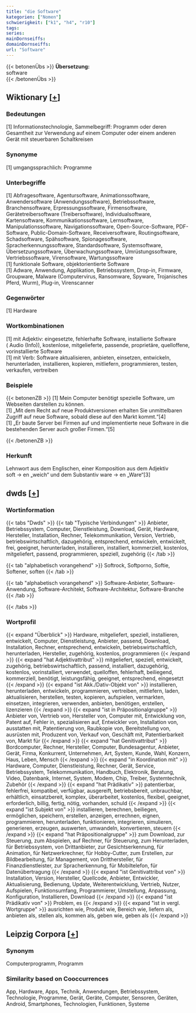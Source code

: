 ```yaml
---
title: "die Software"
kategorien: ["Nomen"]
schwierigkeit: ["k1", "h4", "r10"]
tags:
series:
mainDornseiffs:
domainDornseiffs:
url: "Software"
---
```


{{< betonenÜbs >}}
**Übersetzung:**  
software  
{{< /betonenÜbs >}}

## Wiktionary [[+](https://de.wiktionary.org/wiki/Software)]

### Bedeutungen
[1] Informationstechnologie, Sammelbegriff: Programm oder deren Gesamtheit zur Verwendung auf einem Computer oder einem anderen Gerät mit steuerbaren Schaltkreisen  

### Synonyme
[1] umgangssprachlich: Programme  

### Unterbegriffe
[1] Abfragesoftware, Agentursoftware, Animationssoftware, Anwendersoftware (Anwendungssoftware), Betriebssoftware, Branchensoftware, Erpressungssoftware, Firmensoftware, Gerätetreibersoftware (Treibersoftware), Individualsoftware, Kartensoftware, Kommunikationssoftware, Lernsoftware, Manipulationssoftware, Navigationssoftware, Open-Source-Software, PDF-Software, Public-Domain-Software, Receiversoftware, Routingsoftware, Schadsoftware, Spähsoftware, Spionagesoftware, Spracherkennungssoftware, Standardsoftware, Systemsoftware, Übersetzungssoftware, Überwachungssoftware, Umrüstungssoftware, Vertriebssoftware, Virensoftware, Wartungssoftware  
[1] funktionale Software, objektorientierte Software  
[1] Adware, Anwendung, Applikation, Betriebssystem, Drop-in, Firmware, Groupware, Malware (Computervirus, Ransomware, Spyware, Trojanisches Pferd, Wurm), Plug-in, Virenscanner  

### Gegenwörter
[1] Hardware  

### Wortkombinationen
[1] mit Adjektiv: eingesetzte, fehlerhafte Software, installierte Software ( Audio (Info)), kostenlose, mitgelieferte, passende, proprietäre, quelloffene, vorinstallierte Software  
[1] mit Verb: Software aktualisieren, anbieten, einsetzen, entwickeln, herunterladen, installieren, kopieren, mitliefern, programmieren, testen, verkaufen, vertreiben  

### Beispiele
{{< betonenZB >}}
[1] Mein Computer benötigt spezielle Software, um Webseiten darstellen zu können.  
[1] „Mit dem Recht auf neue Produktversionen erhalten Sie unmittelbaren Zugriff auf neue Software, sobald diese auf den Markt kommt.“[4]  
[1] „Er baute Server bei Firmen auf und implementierte neue Software in die bestehenden Server auch großer Firmen.“[5]  

{{< /betonenZB >}}
### Herkunft
Lehnwort aus dem Englischen, einer Komposition aus dem Adjektiv soft → en „weich“ und dem Substantiv ware → en „Ware“[3]  



## dwds [[+](https://www.dwds.de/wb/Software)]

### Wortinformation
{{< tabs "Dwds" >}}
{{< tab "Typische Verbindungen" >}}
Anbieter, Betriebssystem, Computer, Dienstleistung, Download, Gerät, Hardware, Hersteller, Installation, Rechner, Telekommunikation, Version, Vertrieb, betriebswirtschaftlich, dazugehörig, entsprechend, entwickeln, entwickelt, frei, geeignet, herunterladen, installieren, installiert, kommerziell, kostenlos, mitgeliefert, passend, programmieren, speziell, zugehörig
{{< /tab >}}

{{< tab "alphabetisch vorangehend" >}}
Softrock, Softporno, Softie, Softener, soften
{{< /tab >}}

{{< tab "alphabetisch vorangehend" >}}
Software-Anbieter, Software-Anwendung, Software-Architekt, Software-Architektur, Software-Branche
{{< /tab >}}

{{< /tabs >}}

### Wortprofil
{{< expand "Überblick" >}} Hardware, mitgeliefert, speziell, installieren, entwickelt, Computer, Dienstleistung, Anbieter, passend, Download, Installation, Rechner, entsprechend, entwickeln, betriebswirtschaftlich, herunterladen, Hersteller, zugehörig, kostenlos, programmieren {{< /expand >}}
{{< expand "hat Adjektivattribut" >}} mitgeliefert, speziell, entwickelt, zugehörig, betriebswirtschaftlich, passend, installiert, dazugehörig, kostenlos, vorinstalliert, verwendet, quelloffen, fehlerhaft, beiliegend, kommerziell, benötigt, leistungsfähig, geeignet, entsprechend, eingesetzt {{< /expand >}}
{{< expand "ist Akk./Dativ-Objekt von" >}} installieren, herunterladen, entwickeln, programmieren, vertreiben, mitliefern, laden, aktualisieren, herstellen, testen, kopieren, aufspielen, vermarkten, einsetzen, integrieren, verwenden, anbieten, benötigen, erstellen, lizenzieren {{< /expand >}}
{{< expand "ist in Präpositionalgruppe" >}} Anbieter von, Vertrieb von, Hersteller von, Computer mit, Entwicklung von, Patent auf, Fehler in, spezialisieren auf, Entwickler von, Installation von, ausstatten mit, Patentierung von, Raubkopie von, Bereitstellung von, ausrüsten mit, Produzent von, Verkauf von, Geschäft mit, Patentierbarkeit von, Markt für {{< /expand >}}
{{< expand "hat Genitivattribut" >}} Bordcomputer, Rechner, Hersteller, Computer, Bundesagentur, Anbieter, Gerät, Firma, Konkurrent, Unternehmen, Art, System, Kunde, Wahl, Konzern, Haus, Leben, Mensch {{< /expand >}}
{{< expand "in Koordination mit" >}} Hardware, Computer, Dienstleistung, Rechner, Gerät, Service, Betriebssystem, Telekommunikation, Handbuch, Elektronik, Beratung, Video, Datenbank, Internet, System, Modem, Chip, Treiber, Systemtechnik, Zubehör {{< /expand >}}
{{< expand "hat Prädikativ" >}} patentierbar, fehlerfrei, kompatibel, verfügbar, ausgereift, betriebsbereit, unbrauchbar, erhältlich, einsatzbereit, komplex, überarbeitet, kostenlos, flexibel, geeignet, erforderlich, billig, fertig, nötig, vorhanden, schuld {{< /expand >}}
{{< expand "ist Subjekt von" >}} installieren, berechnen, beiliegen, ermöglichen, speichern, erstellen, anzeigen, errechnen, eignen, programmieren, herunterladen, funktionieren, integrieren, simulieren, generieren, erzeugen, auswerten, umwandeln, konvertieren, steuern {{< /expand >}}
{{< expand "hat Präpositionalgruppe" >}} zum Download, zur Steuerung, zum Abspielen, auf Rechner, für Steuerung, zum Herunterladen, für Betriebssystem, von Drittanbieter, zur Gesichtserkennung, für Animation, für Netzwerkrechner, für Hobby-Cutter, zum Erstellen, zur Bildbearbeitung, für Management, von Dritthersteller, für Finanzdienstleister, zur Spracherkennung, für Mobiltelefon, für Datenübertragung {{< /expand >}}
{{< expand "ist Genitivattribut von" >}} Installation, Version, Hersteller, Quellcode, Anbieter, Entwickler, Aktualisierung, Bedienung, Update, Weiterentwicklung, Vertrieb, Nutzer, Aufspielen, Funktionsumfang, Programmierer, Umstellung, Anpassung, Konfiguration, Installieren, Download {{< /expand >}}
{{< expand "ist Prädikativ von" >}} Problem, es {{< /expand >}}
{{< expand "ist in vergl. Wortgruppe" >}} ausrichten wie, Produkt wie, Bereich wie, liefern als, anbieten als, stellen als, kommen als, geben wie, geben als {{< /expand >}}

## Leipzig Corpora [[+](https://corpora.uni-leipzig.de/en/res?word=Software&corpusId=deu_newscrawl-public_2018)]


### Synonym
Computerprogramm, Programm


### Similarity based on Cooccurrences
App, Hardware, Apps, Technik, Anwendungen, Betriebssystem, Technologie, Programme, Gerät, Geräte, Computer, Sensoren, Geräten, Android, Smartphones, Technologien, Funktionen, Systeme

